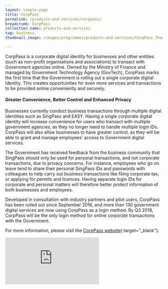 ```yaml
---
layout: simple-page
title: CorpPass
permalink: /products-and-services/corppass/
breadcrumb: CorpPass
collection_name: products-and-services
tag: business
thumbnail_image: /images/programmes/products-and-services/CorpPass_ThumbNail.png	

---
```


CorpPass is a corporate digital identity for businesses and other entities (such as non-profit organisations and associations) to transact with Government agencies online. Owned by the Ministry of Finance and managed by Government Technology Agency (GovTech), CorpPass marks the first time that the Government is rolling out a single corporate digital identity. This creates opportunities for even more services and transactions to be provided online conveniently and securely. 

#### **Greater Convenience, Better Control and Enhanced Privacy**
Businesses currently conduct business transactions through multiple digital identities such as SingPass and EASY. Having a single corporate digital identity will increase convenience for users who transact with multiple government agencies, as they no longer need to handle multiple login IDs. CorpPass will also allow businesses to have greater control, as they will be able to grant and manage employees’ access to Government digital services.

The Government has received feedback from the business community that SingPass should only be used for personal transactions, and not corporate transactions, due to privacy concerns. For instance, employees who go on leave tend to share their personal SingPass IDs and passwords with colleagues to help carry out business transactions like filing corporate tax, or applying for permits and licences. Having separate login IDs for corporate and personal matters will therefore better protect information of both businesses and employees.

Developed in consultation with industry partners and pilot users, CorpPass has been rolled out since September 2016, and more than 130 government digital services are now using CorpPass as a login method. By Q3 2018, CorpPass will be the only login method for online corporate transactions with the Government.

For more information, please visit the [CorpPass website](http://www.corppass.gov.sg/){:target="_blank"}.

<div class="bp-youtube">
  <iframe src="https://www.youtube.com/embed/ifwp4kfYXCk" frameborder="0" allow="autoplay; encrypted-media" allowfullscreen>  </iframe>
</div>
